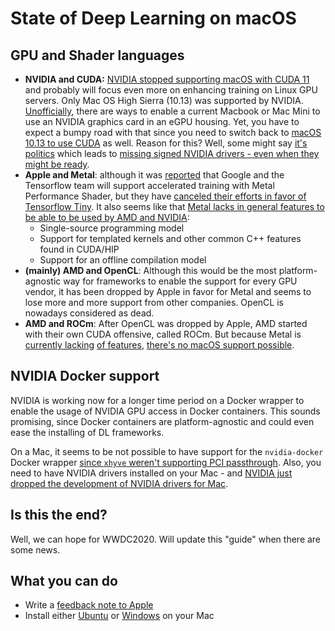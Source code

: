 # State of Deep Learning on macOS

## GPU and Shader languages

- **NVIDIA and CUDA:** [NVIDIA stopped supporting macOS with CUDA 11](https://docs.nvidia.com/cuda/cuda-toolkit-release-notes/index.html#title-new-features) and probably will focus even more on enhancing training on Linux GPU servers. Only Mac OS High Sierra (10.13) was supported by NVIDIA. [Unofficially](https://egpu.io/forums/mac-setup/imac-egpu-simply-for-3d-accelleration/), there are ways to enable a current Macbook or Mac Mini to use an NVIDIA graphics card in an eGPU housing. Yet, you have to expect a bumpy road with that since you need to switch back to [macOS 10.13 to use CUDA](https://forums.developer.nvidia.com/t/cuda-10-and-macos-10-14/65672) as well. Reason for this? Well, some might say [it's politics](https://forums.developer.nvidia.com/t/when-will-the-nvidia-web-drivers-be-released-for-macos-mojave-10-14/65895/1410) which leads to [missing signed NVIDIA drivers - even when they might be ready](https://forums.developer.nvidia.com/t/when-will-the-nvidia-web-drivers-be-released-for-macos-mojave-10-14/65895/293).
- **Apple and Metal**: although it was [reported](https://developer.apple.com/videos/play/wwdc2018/609/?time=2149) that Google and the Tensorflow team will support accelerated training with Metal Performance Shader, but they have [canceled their efforts in favor of Tensorflow Tiny](https://github.com/tensorflow/tensorflow/issues/8211). It also seems like that [Metal lacks in general features to be able to be used by AMD and NVIDIA](https://github.com/RadeonOpenCompute/ROCm/issues/262#issuecomment-557947337):
	- Single-source programming model
	- Support for templated kernels and other common C++ features found in CUDA/HIP
	- Support for an offline compilation model
- **(mainly) AMD and OpenCL**: Although this would be the most platform-agnostic way for frameworks to enable the support for every GPU vendor, it has been dropped by Apple in favor for Metal and seems to lose more and more support from other companies. OpenCL is nowadays considered as dead.
- **AMD and ROCm**: After OpenCL was dropped by Apple, AMD started with their own CUDA offensive, called ROCm. But because Metal is [currently lacking](https://github.com/RadeonOpenCompute/ROCm/issues/262) [of features](https://forums.developer.apple.com/thread/8359), [there's no macOS support possible](https://github.com/ROCm-Developer-Tools/HIP/issues/150#issuecomment-321272082). 

## NVIDIA Docker support
NVIDIA is working now for a longer time period on a Docker wrapper to enable the usage of NVIDIA GPU access in Docker containers. This sounds promising, since Docker containers are platform-agnostic and could even ease the installing of DL frameworks. 

On a Mac, it seems to be not possible to have support for the `nvidia-docker` Docker wrapper [since `xhyve` weren't supporting PCI passthrough](https://github.com/NVIDIA/nvidia-docker/issues/101). Also, you need to have NVIDIA drivers installed on your Mac - and [NVIDIA just dropped the development of NVIDIA drivers for Mac](https://www.tonymacx86.com/threads/nvidia-drivers-for-macos-mojave.273211/).

## Is this the end?
Well, we can hope for WWDC2020. Will update this "guide" when there are some news.

## What you can do
- Write a [feedback note to Apple](https://www.apple.com/feedback/macos.html)
- Install either [Ubuntu](https://ubuntu.com/desktop) or [Windows](https://support.apple.com/de-de/boot-camp) on your Mac

